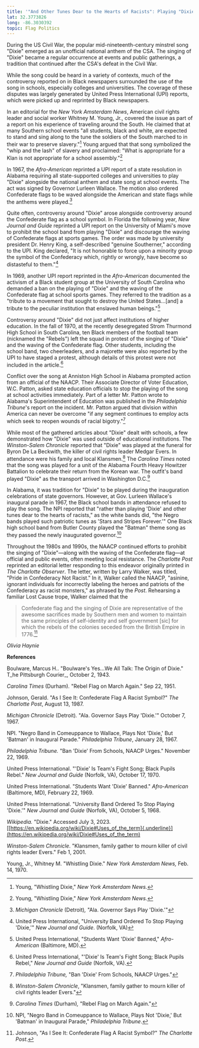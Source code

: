 ```yaml
---
title: '"And Other Tunes Dear to the Hearts of Racists": Playing "Dixie"'
lat: 32.3773826
long: -86.3030392
topic: Flag Politics
---
```

During the US Civil War, the popular mid-nineteenth-century minstrel song "Dixie" emerged as an unofficial national anthem of the CSA. The singing of "Dixie" became a regular occurrence at events and public gatherings, a tradition that continued after the CSA's defeat in the Civil War.

While the song could be heard in a variety of contexts, much of the controversy reported on in Black newspapers surrounded the use of the song in schools, especially colleges and universities. The coverage of these disputes was largely generated by United Press International (UPI) reports, which were picked up and reprinted by Black newspapers.

In an editorial for the _New York Amsterdam News_, American civil rights leader and social worker Whitney M. Young, Jr., covered the issue as part of a report on his experience of traveling around the South. He claimed that at many Southern school events "all students, black and white, are expected to stand and sing along to the tune the soldiers of the South marched to in their war to preserve slavery."[^1] Young argued that that song symbolized the "whip and the lash" of slavery and proclaimed: "What is appropriate for a Klan is not appropriate for a school assembly."[^2]

In 1967, the _Afro-American_ reprinted a UPI report of a state resolution in Alabama requiring all state-supported colleges and universities to play "Dixie" alongside the national anthem and state song at school events. The act was signed by Governor Lurleen Wallace. The motion also ordered Confederate flags to be waved alongside the American and state flags while the anthems were played.[^3]

Quite often, controversy around "Dixie" arose alongside controversy around the Confederate flag as a school symbol. In Florida the following year, _New Journal and Guide_ reprinted a UPI report on the University of Miami's move to prohibit the school band from playing "Dixie" and discourage the waving of Confederate flags at sports games. The order was made by university president Dr. Henry King, a self-described "genuine Southerner," according to the UPI. King declared, "It is not honorable to force upon a minority group the symbol of the Confederacy which, rightly or wrongly, have become so distasteful to them."[^4]

In 1969, another UPI report reprinted in the _Afro-American_ documented the activism of a Black student group at the University of South Carolina who demanded a ban on the playing of "Dixie" and the waving of the Confederate flag at school sports games. They referred to the tradition as a "tribute to a movement that sought to destroy the United States...\[and\] a tribute to the peculiar institution that enslaved human beings."[^5]

Controversy around "Dixie" did not just affect institutions of higher education. In the fall of 1970, at the recently desegregated Strom Thurmond High School in South Carolina, ten Black members of the football team (nicknamed the "Rebels") left the squad in protest of the singing of "Dixie" and the waving of the Confederate flag. Other students, including the school band, two cheerleaders, and a majorette were also reported by the UPI to have staged a protest, although details of this protest were not included in the article.[^6]

Conflict over the song at Anniston High School in Alabama prompted action from an official of the NAACP. Their Associate Director of Voter Education, W.C. Patton, asked state education officials to stop the playing of the song at school activities immediately. Part of a letter Mr. Patton wrote to Alabama's Superintendent of Education was published in the _Philadelphia Tribune_'s report on the incident. Mr. Patton argued that division within America can never be overcome "if any segment continues to employ acts which seek to reopen wounds of racial bigotry."[^7]

While most of the gathered articles about "Dixie" dealt with schools, a few demonstrated how "Dixie" was used outside of educational institutions. The _Winston-Salem Chronicle_ reported that "Dixie" was played at the funeral for Byron De La Beckwith, the killer of civil rights leader Medgar Evers. In attendance were his family and local Klansmen.[^8] The _Carolina Times_ noted that the song was played for a unit of the Alabama Fourth Heavy Howitzer Battalion to celebrate their return from the Korean war. The outfit's band played "Dixie" as the transport arrived in Washington D.C.[^9]

In Alabama, it was tradition for "Dixie" to be played during the inauguration celebrations of state governors. However, at Gov. Lurleen Wallace's inaugural parade in 1967, the Black school bands in attendance refused to play the song. The NPI reported that "rather than playing 'Dixie' and other tunes dear to the hearts of racists," as the white bands did, "the Negro bands played such patriotic tunes as 'Stars and Stripes Forever.'" One Black high school band from Butler County played the "Batman" theme song as they passed the newly inaugurated governor.[^10]

Throughout the 1980s and 1990s, the NAACP continued efforts to prohibit the singing of "Dixie"—along with the waving of the Confederate flag—at official and public events, often meeting local resistance. The _Charlotte Post_ reprinted an editorial letter responding to this endeavor originally printed in _The Charlotte Observer_. The letter, written by Larry Walker, was titled, "Pride in Confederacy Not Racist." In it, Walker called the NAACP, "asinine, ignorant individuals for incorrectly labeling the heroes and patriots of the Confederacy as racist monsters," as phrased by the _Post_. Rehearsing a familiar Lost Cause trope, Walker claimed that the

> Confederate flag and the singing of Dixie are representative of the awesome sacrifices made by Southern men and women to maintain the same principles of self-identity and self government \[sic\] for which the rebels of the colonies seceded from the British Empire in 1776.[^11]

_Olivia Haynie_



**References**

Boulware, Marcus H.. "Boulware's Yes...We All Talk: The Origin of Dixie." T_he Pittsburgh Courier_, October 2, 1943.

_Carolina Times_ (Durham)_._ "Rebel Flag on March Again." Sep 22, 1951.

Johnson, Gerald. "As I See It: Confederate Flag A Racist Symbol?" _The Charlotte Post_, August 13, 1987.

_Michigan Chronicle_ (Detroit)_._ "Ala. Governor Says Play 'Dixie.'" October 7, 1967.

NPI. "Negro Band in Comeuppance to Wallace, Plays Not 'Dixie,' But 'Batman' in Inaugural Parade." _Philadelphia Tribune_, January 28, 1967.

_Philadelphia Tribune._ "Ban 'Dixie' From Schools, NAACP Urges." November 22, 1969.

United Press International. "'Dixie' Is Team's Fight Song; Black Pupils Rebel." _New Journal and Guide_ (Norfolk, VA), October 17, 1970.

United Press International. "Students Want 'Dixie' Banned." _Afro-American_ (Baltimore, MD)_,_ February 22, 1969.

United Press International. "University Band Ordered To Stop Playing 'Dixie.'" _New Journal and Guide_ (Norfolk, VA), October 5, 1968.

_Wikipedia._ "Dixie." Accessed July 3, 2023. [\[https://en.wikipedia.org/wiki/Dixie#Uses_of_the_term]{.underline}](https://en.wikipedia.org/wiki/Dixie#Uses_of_the_term)

_Winston-Salem Chronicle_. "Klansmen, family gather to mourn killer of civil rights leader Evers." Feb 1, 2001.

Young, Jr., Whitney M. "Whistling Dixie." _New York Amsterdam News,_ Feb. 14, 1970.

[^1]: Young, "Whistling Dixie," _New York Amsterdam News._

[^2]: Young, "Whistling Dixie," _New York Amsterdam News._

[^3]: _Michigan Chronicle_ (Detroit)_,_ "Ala. Governor Says Play 'Dixie.'"

[^4]: United Press International, "University Band Ordered To Stop Playing 'Dixie,'" _New Journal and Guide_. (Norfolk, VA)

[^5]: United Press International, "Students Want 'Dixie' Banned," _Afro-American_ (Baltimore, MD).

[^6]: United Press International, "'Dixie' Is Team's Fight Song; Black Pupils Rebel," _New Journal and Guide_ (Norfolk, VA).

[^7]: _Philadelphia Tribune,_ "Ban 'Dixie' From Schools, NAACP Urges."

[^8]: _Winston-Salem Chronicle_, "Klansmen, family gather to mourn killer of civil rights leader Evers."

[^9]: _Carolina Times_ (Durham)_,_ "Rebel Flag on March Again."

[^10]: NPI, "Negro Band in Comeuppance to Wallace, Plays Not 'Dixie,' But 'Batman' in Inaugural Parade," _Philadelphia Tribune_.

[^11]: Johnson, "As I See It: Confederate Flag A Racist Symbol?" _The Charlotte Post_.
